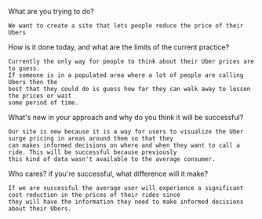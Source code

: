What are you trying to do?

    We want to create a site that lets people reduce the price of their Ubers
    
How is it done today, and what are the limits of the current practice?

    Currently the only way for people to think about their Uber prices are to guess. 
    If someone is in a populated area where a lot of people are calling Ubers then the 
    best that they could do is guess how far they can walk away to lessen the prices or wait
    some period of time.
    
What's new in your approach and why do you think it will be successful?

    Our site is new because it is a way for users to visualize the Uber surge pricing in areas around them so that they
    can makes informed decisions on where and when they want to call a ride. This will be successful because previously
    this kind of data wasn't available to the average consumer.

Who cares? if you're successful, what difference will it make?

    If we are successful the average user will experience a significant cost reduction in the prices of their rides since
    they will have the information they need to make informed decisions about their Ubers. 
